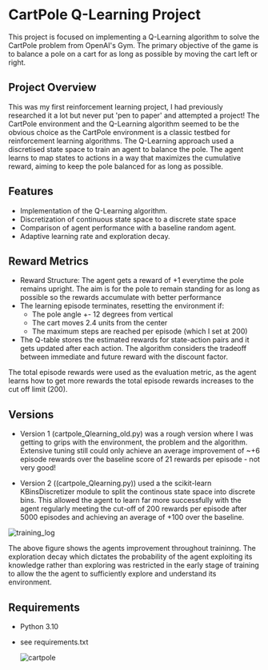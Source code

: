 # CartPole Q-Learning Project

This project is focused on implementing a Q-Learning algorithm to solve the CartPole problem from OpenAI's Gym. The primary objective of the game is to balance a pole on a cart for as long as possible by moving the cart left or right.

## Project Overview
This was my first reinforcement learning project, I had previously researched it a lot but never put 'pen to paper' and attempted a project! The CartPole environment and the Q-Learning algorithm seemed to be the obvious choice as the CartPole environment is a classic testbed for reinforcement learning algorithms. The Q-Learning approach used a discretised state space to train an agent to balance the pole. The agent learns to map states to actions in a way that maximizes the cumulative reward, aiming to keep the pole balanced for as long as possible.

## Features

- Implementation of the Q-Learning algorithm.
- Discretization of continuous state space to a discrete state space
- Comparison of agent performance with a baseline random agent.
- Adaptive learning rate and exploration decay.

## Reward Metrics

- Reward Structure: The agent gets a reward of +1 everytime the pole remains upright. The aim is for the pole to remain standing for as long as possible so the rewards accumulate with better performance
- The learning episode terminates, resetting the environment if:
    - The pole angle +- 12 degrees from vertical
    - The cart moves 2.4 units from the center
    - The maximum steps are reached per episode (which I set at 200)
- The Q-table stores the estimated rewards for state-action pairs and it gets updated after each action. The algorithm considers the tradeoff between immediate and future reward with the discount factor. 

The total episode rewards were used as the evaluation metric, as the agent learns how to get more rewards the total episode rewards increases to the cut off limit (200).

## Versions

- Version 1 (cartpole_Qlearning_old.py) was a rough version where I was getting to grips with the environment, the problem and the algorithm. Extensive tuning still could only achieve an average improvement of ~+6 episode rewards over the baseline score of 21 rewards per episode - not very good!

- Version 2 ((cartpole_Qlearning.py)) used a the scikit-learn KBinsDiscretizer module to split the continous state space into discrete bins. This allowed the agent to learn far more successfully with the agent regularly meeting the cut-off of 200 rewards per episode after 5000 episodes and achieving an average of +100 over the baseline.
  
![training_log](https://github.com/trow-land/Machine-Learning/assets/75323342/f62f97a5-e23f-40d3-8df9-9a5b6bee10a9)

The above figure shows the agents improvement throughout traininng. The exploration decay which dictates the probability of the agent exploiting its knowledge rather than exploring was restricted in the early stage of training to allow the the agent to sufficiently explore and understand its environment.

## Requirements
- Python 3.10
- see requirements.txt
  
  ![cartpole](https://github.com/trow-land/Machine-Learning/assets/75323342/d0198756-c023-4b41-ac16-a673f18c81f2)




